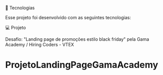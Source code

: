 



🚀 Tecnologias

Esse projeto foi desenvolvido com as seguintes tecnologias:



💻 Projeto

Desafio: "Landing page de promoções estilo black friday" pela Gama Academy / Hiring Coders - VTEX

# ProjetoLandingPageGamaAcademy
